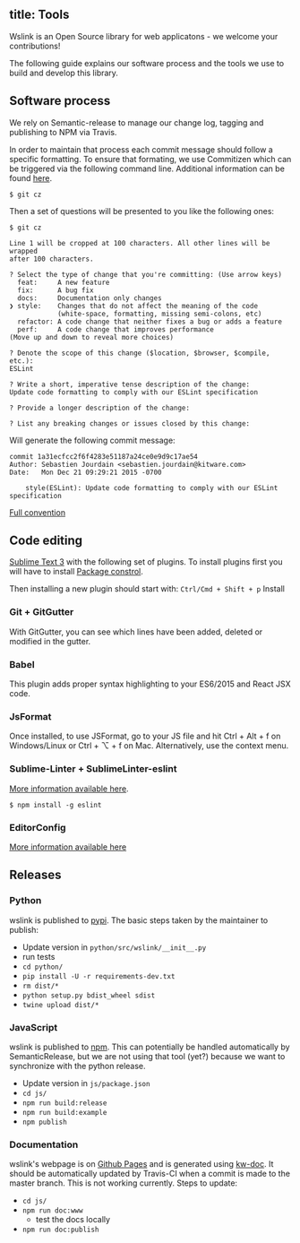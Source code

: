 title: Tools
---

Wslink is an Open Source library for web applicatons - we welcome your
contributions!

The following guide explains our software process and the tools we use to
build and develop this library.

## Software process

We rely on Semantic-release to manage our change log, tagging and publishing
to NPM via Travis.

In order to maintain that process each commit message should follow a specific
formatting. To ensure that formating, we use Commitizen which can be triggered
via the following command line. Additional information can be found 
[here](https://gist.github.com/stephenparish/9941e89d80e2bc58a153).

    $ git cz

Then a set of questions will be presented to you like the following ones:

    $ git cz
    
    Line 1 will be cropped at 100 characters. All other lines will be wrapped
    after 100 characters.

    ? Select the type of change that you're committing: (Use arrow keys)
      feat:     A new feature
      fix:      A bug fix
      docs:     Documentation only changes
    ❯ style:    Changes that do not affect the meaning of the code
                (white-space, formatting, missing semi-colons, etc)
      refactor: A code change that neither fixes a bug or adds a feature
      perf:     A code change that improves performance
    (Move up and down to reveal more choices)

    ? Denote the scope of this change ($location, $browser, $compile, etc.):
    ESLint

    ? Write a short, imperative tense description of the change:
    Update code formatting to comply with our ESLint specification

    ? Provide a longer description of the change:

    ? List any breaking changes or issues closed by this change:

Will generate the following commit message:

    commit 1a31ecfcc2f6f4283e51187a24ce0e9d9c17ae54
    Author: Sebastien Jourdain <sebastien.jourdain@kitware.com>
    Date:   Mon Dec 21 09:29:21 2015 -0700

        style(ESLint): Update code formatting to comply with our ESLint specification


[Full convention](https://gist.github.com/stephenparish/9941e89d80e2bc58a153) 

## Code editing

[Sublime Text 3](http://www.sublimetext.com) with the following set of plugins.
To install plugins first you will have to install [Package constrol](https://packagecontrol.io/installation).

Then installing a new plugin should start with: ```Ctrl/Cmd + Shift + p``` Install

### Git + GitGutter

With GitGutter, you can see which lines have been added, deleted or modified in the gutter.

### Babel

This plugin adds proper syntax highlighting to your ES6/2015 and React JSX code.

### JsFormat

Once installed, to use JSFormat, go to your JS file and hit Ctrl + Alt + f on
Windows/Linux or Ctrl + ⌥ + f on Mac. Alternatively, use the context menu.

### Sublime-Linter + SublimeLinter-eslint

[More information available here](https://github.com/roadhump/SublimeLinter-eslint).

    $ npm install -g eslint

### EditorConfig

[More information available here](https://github.com/sindresorhus/editorconfig-sublime#readme)

## Releases

### Python

wslink is published to [pypi](https://pypi.python.org/pypi/wslink). The basic
steps taken by the maintainer to publish:

* Update version in `python/src/wslink/__init__.py`
* run tests
* `cd python/`
* `pip install -U -r requirements-dev.txt`
* `rm dist/*`
* `python setup.py bdist_wheel sdist`
* `twine upload dist/*`

### JavaScript

wslink is published to [npm](https://www.npmjs.com/package/wslink). This can
potentially be handled automatically by SemanticRelease, but we are not using
that tool (yet?) because we want to synchronize with the python release.

* Update version in `js/package.json`
* `cd js/`
* `npm run build:release`
* `npm run build:example`
* `npm publish`

### Documentation

wslink's webpage is on [Github Pages](https://kitware.github.io/wslink/) and is
generated using [kw-doc](https://github.com/Kitware/kw-doc). It should be
automatically updated by Travis-CI when a commit is made to the master branch.
This is not working currently. Steps to update:

* `cd js/`
* `npm run doc:www`
    * test the docs locally
* `npm run doc:publish`
